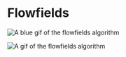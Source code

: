 # Flowfields

![A blue gif of the flowfields algorithm](https://github.com/LouisJackson3083/FlowFields/blob/master/example_gifs/flowfield_blue.gif)


![A gif of the flowfields algorithm](https://github.com/LouisJackson3083/FlowFields/blob/master/example_gifs/flowfields_bw.gif)
